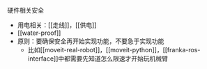 硬件相关安全
- 用电相关：[[走线]]，[[供电]]
- [[water-proof]]
- 原则：要确保安全再开始实现功能，不要急于实现功能
  - 比如[[moveit-real-robot]]，[[moveit-python]]，[[franka-ros-interface]]中都需要先知道怎么限速才开始玩机械臂